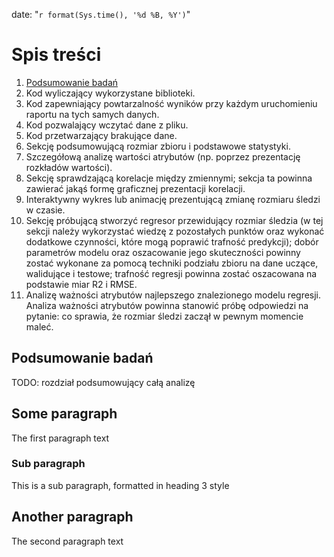 date: "`r format(Sys.time(), '%d %B, %Y')`"

# Spis treści
1. [Podsumowanie badań](#summary)
2. Kod wyliczający wykorzystane biblioteki.
3. Kod zapewniający powtarzalność wyników przy każdym uruchomieniu raportu na tych samych danych.
4. Kod pozwalający wczytać dane z pliku.
5. Kod przetwarzający brakujące dane.
6. Sekcję podsumowującą rozmiar zbioru i podstawowe statystyki.
7. Szczegółową analizę wartości atrybutów (np. poprzez prezentację rozkładów wartości).
8. Sekcję sprawdzającą korelacje między zmiennymi; sekcja ta powinna zawierać jakąś formę graficznej prezentacji korelacji.
9. Interaktywny wykres lub animację prezentującą zmianę rozmiaru śledzi w czasie.
10. Sekcję próbującą stworzyć regresor przewidujący rozmiar śledzia (w tej sekcji należy wykorzystać wiedzę z pozostałych punktów oraz wykonać dodatkowe czynności, które mogą poprawić trafność predykcji); dobór parametrów modelu oraz oszacowanie jego skuteczności powinny zostać wykonane za pomocą techniki podziału zbioru na dane uczące, walidujące i testowe; trafność regresji powinna zostać oszacowana na podstawie miar R2 i RMSE.
11. Analizę ważności atrybutów najlepszego znalezionego modelu regresji. Analiza ważności atrybutów powinna stanowić próbę odpowiedzi na pytanie: co sprawia, że rozmiar śledzi zaczął w pewnym momencie maleć.

## Podsumowanie badań <a name="summary"></a>
TODO: rozdział podsumowujący całą analizę

## Some paragraph <a name="paragraph1"></a>
The first paragraph text

### Sub paragraph <a name="subparagraph1"></a>
This is a sub paragraph, formatted in heading 3 style

## Another paragraph <a name="paragraph2"></a>
The second paragraph text